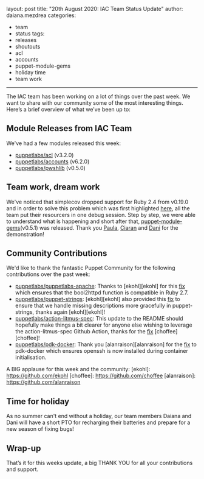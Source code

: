 layout: post
title: "20th August 2020: IAC Team Status Update"
author: daiana.mezdrea
categories:
  - team
  - status
tags:
  - releases
  - shoutouts
  - acl
  - accounts
  - puppet-module-gems
  - holiday time
  - team work
---

The IAC team has been working on a lot of things over the past week.
We want to share with our community some of the most interesting things.
Here’s a brief overview of what we’ve been up to:

## Module Releases from IAC Team
We've had a few modules released this week:
- [puppetlabs/acl](https://github.com/puppetlabs/puppetlabs-acl) (v3.2.0)
- [puppetlabs/accounts](https://github.com/puppetlabs/puppetlabs-accounts) (v6.2.0)
- [puppetlabs/pwshlib](https://github.com/puppetlabs/ruby-pwsh) (v0.5.0)

## Team work, dream work
We've noticed that simplecov dropped support for Ruby 2.4 from v0.19.0 and in order to solve this problem which was first highlighted [here](https://github.com/puppetlabs/pdk-templates/issues/345), all the team put their resourcers in one debug session. Step by step, we were able to understand what is happening and short after that, [puppet-module-gems](https://github.com/puppetlabs/puppet-module-gems)(v0.5.1) was released.
Thank you [Paula](https://github.com/pmcmaw), [Ciaran](https://github.com/sanfrancisko) and [Dani](https://github.com/carabasdaniel) for the demonstration! 

## Community Contributions
We'd like to thank the fantastic Puppet Community for the following contributions over the past week:

- [puppetlabs/puppetlabs-apache](https://github.com/puppetlabs/puppetlabs-apache): Thanks to [ekohl][ekohl] for this [fix](https://github.com/puppetlabs/puppetlabs-apache/pull/2060) which ensures that the bool2httpd function is compatible in Ruby 2.7.
- [puppetlabs/puppet-strings](https://github.com/puppetlabs/puppet-strings): [ekohl][ekohl] also provided this [fix](https://github.com/puppetlabs/puppet-strings/pull/246) to ensure that we handle missing descriptions more gracefully in puppet-strings, thanks again [ekohl][ekohl]!
- [puppetlabs/action-litmus-spec](https://github.com/puppetlabs/action-litmus_spec): This update to the README should hopefully make things a bit clearer for anyone else wishing to leverage the action-litmus-spec Github Action, thanks for the [fix](https://github.com/puppetlabs/action-litmus_spec/pull/38) [choffee][choffee]!
- [puppetlabs/pdk-docker](https://github.com/puppetlabs/pdk-docker): Thank you [alanraison][alanraison] for the [fix](https://github.com/puppetlabs/pdk-docker/pull/10) to pdk-docker which ensures openssh is now installed during container initialisation.

A BIG applause for this week and the community:
[ekohl]:                      https://github.com/ekohl
[choffee]:                    https://github.com/choffee
[alanraison]:                 https://github.com/alanraison

## Time for holiday
As no summer can't end without a holiday, our team members Daiana and Dani will have a short PTO for recharging their batteries and prepare for a new season of fixing bugs! 

## Wrap-up
That’s it for this weeks update, a big THANK YOU for all your contributions and support.
